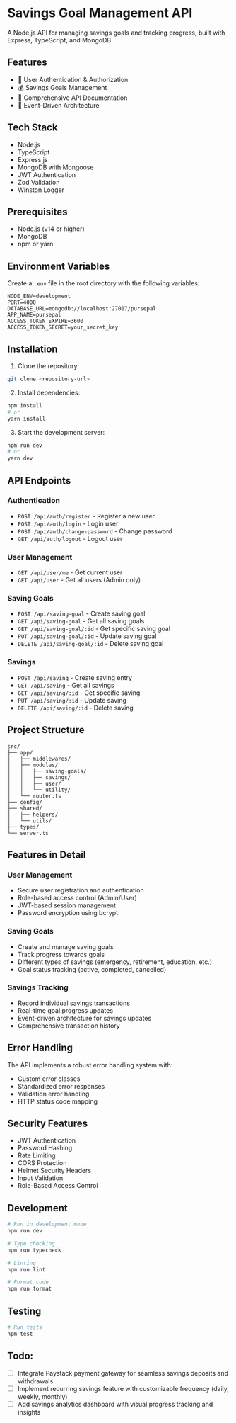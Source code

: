 # Savings Goal Management API

A Node.js API for managing savings goals and tracking progress, built with Express, TypeScript, and MongoDB.

## Features

- 🔐 User Authentication & Authorization
- 💰 Savings Goals Management
- 📝 Comprehensive API Documentation
- 🚀 Event-Driven Architecture

## Tech Stack

- Node.js
- TypeScript
- Express.js
- MongoDB with Mongoose
- JWT Authentication
- Zod Validation
- Winston Logger

## Prerequisites

- Node.js (v14 or higher)
- MongoDB
- npm or yarn

## Environment Variables

Create a `.env` file in the root directory with the following variables:

```env
NODE_ENV=development
PORT=4000
DATABASE_URL=mongodb://localhost:27017/pursepal
APP_NAME=pursepal
ACCESS_TOKEN_EXPIRE=3600
ACCESS_TOKEN_SECRET=your_secret_key
```

## Installation

1. Clone the repository:

```bash
git clone <repository-url>
```

2. Install dependencies:

```bash
npm install
# or
yarn install
```

3. Start the development server:

```bash
npm run dev
# or
yarn dev
```

## API Endpoints

### Authentication

- `POST /api/auth/register` - Register a new user
- `POST /api/auth/login` - Login user
- `POST /api/auth/change-password` - Change password
- `GET /api/auth/logout` - Logout user

### User Management

- `GET /api/user/me` - Get current user
- `GET /api/user` - Get all users (Admin only)

### Saving Goals

- `POST /api/saving-goal` - Create saving goal
- `GET /api/saving-goal` - Get all saving goals
- `GET /api/saving-goal/:id` - Get specific saving goal
- `PUT /api/saving-goal/:id` - Update saving goal
- `DELETE /api/saving-goal/:id` - Delete saving goal

### Savings

- `POST /api/saving` - Create saving entry
- `GET /api/saving` - Get all savings
- `GET /api/saving/:id` - Get specific saving
- `PUT /api/saving/:id` - Update saving
- `DELETE /api/saving/:id` - Delete saving

## Project Structure

```
src/
├── app/
│   ├── middlewares/
│   ├── modules/
│   │   ├── saving-goals/
│   │   ├── savings/
│   │   ├── user/
│   │   └── utility/
│   └── router.ts
├── config/
├── shared/
│   ├── helpers/
│   └── utils/
├── types/
└── server.ts
```

## Features in Detail

### User Management

- Secure user registration and authentication
- Role-based access control (Admin/User)
- JWT-based session management
- Password encryption using bcrypt

### Saving Goals

- Create and manage saving goals
- Track progress towards goals
- Different types of savings (emergency, retirement, education, etc.)
- Goal status tracking (active, completed, cancelled)

### Savings Tracking

- Record individual savings transactions
- Real-time goal progress updates
- Event-driven architecture for savings updates
- Comprehensive transaction history

## Error Handling

The API implements a robust error handling system with:

- Custom error classes
- Standardized error responses
- Validation error handling
- HTTP status code mapping

## Security Features

- JWT Authentication
- Password Hashing
- Rate Limiting
- CORS Protection
- Helmet Security Headers
- Input Validation
- Role-Based Access Control

## Development

```bash
# Run in development mode
npm run dev

# Type checking
npm run typecheck

# Linting
npm run lint

# Format code
npm run format
```

## Testing

```bash
# Run tests
npm test
```

## Todo:

- [ ] Integrate Paystack payment gateway for seamless savings deposits and withdrawals
- [ ] Implement recurring savings feature with customizable frequency (daily, weekly, monthly)
- [ ] Add savings analytics dashboard with visual progress tracking and insights
